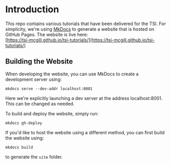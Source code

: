 # Introduction

This repo contains various tutorials that have been delivered for the TSI. For simplicity, we're using [MkDocs](https://www.mkdocs.org/) to generate a website that is hosted on GitHub Pages. The website is live here:  
[https://tsi-mcgill.github.io/tsi-tutorials/](https://tsi-mcgill.github.io/tsi-tutorials/)

## Building the Website

When developing the website, you can use MkDocs to create a development server using:

```
mkdocs serve --dev-addr localhost:8001
```

Here we're explicitly launching a dev server at the address localhost:8001. This can be changed as needed.

To build and deploy the website, simply run:

```
mkdocs gh-deploy
```
If you'd like to host the website using a different method, you can first build the website using:
```
mkdocs build
```
to generate the `site` folder.
